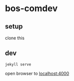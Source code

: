 # bos-comdev

## setup

clone this

## dev

`jekyll serve`

open browser to [localhost:4000](http://localhost:4000)

